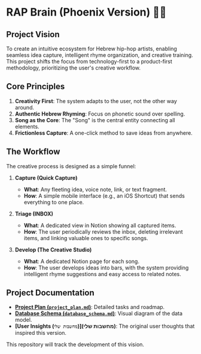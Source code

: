 # RAP Brain (Phoenix Version) 🧠🎤

## Project Vision
To create an intuitive ecosystem for Hebrew hip-hop artists, enabling seamless idea capture, intelligent rhyme organization, and creative training. This project shifts the focus from technology-first to a product-first methodology, prioritizing the user's creative workflow.

## Core Principles
1.  **Creativity First**: The system adapts to the user, not the other way around.
2.  **Authentic Hebrew Rhyming**: Focus on phonetic sound over spelling.
3.  **Song as the Core**: The "Song" is the central entity connecting all elements.
4.  **Frictionless Capture**: A one-click method to save ideas from anywhere.

## The Workflow
The creative process is designed as a simple funnel:

1.  **Capture (Quick Capture)**
    - **What**: Any fleeting idea, voice note, link, or text fragment.
    - **How**: A simple mobile interface (e.g., an iOS Shortcut) that sends everything to one place.

2.  **Triage (INBOX)**
    - **What**: A dedicated view in Notion showing all captured items.
    - **How**: The user periodically reviews the inbox, deleting irrelevant items, and linking valuable ones to specific songs.

3.  **Develop (The Creative Studio)**
    - **What**: A dedicated Notion page for each song.
    - **How**: The user develops ideas into bars, with the system providing intelligent rhyme suggestions and easy access to related notes.

## Project Documentation
*   **[Project Plan (`project_plan.md`)](project_plan.md)**: Detailed tasks and roadmap.
*   **[Database Schema (`database_schema.md`)](database_schema.md)**: Visual diagram of the data model.
*   **[User Insights (`מחשבות שלי`)](מחשבות שלי)**: The original user thoughts that inspired this version.

This repository will track the development of this vision. 